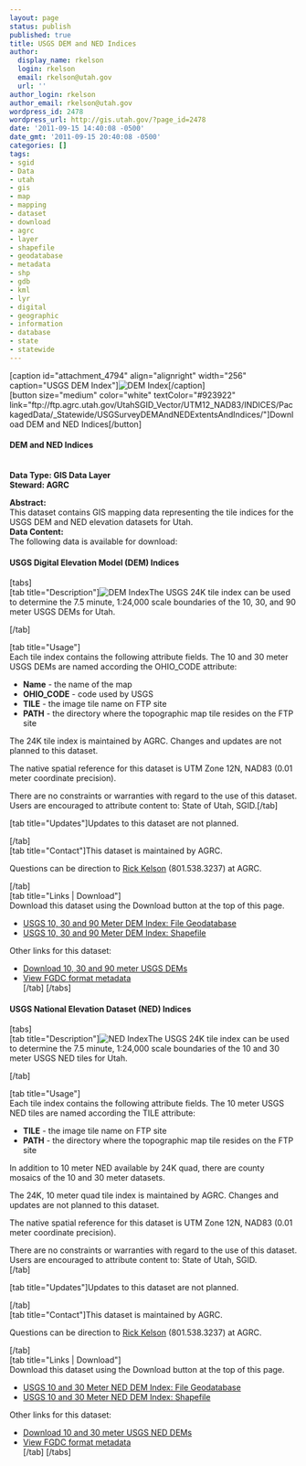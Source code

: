 ```yaml
---
layout: page
status: publish
published: true
title: USGS DEM and NED Indices
author:
  display_name: rkelson
  login: rkelson
  email: rkelson@utah.gov
  url: ''
author_login: rkelson
author_email: rkelson@utah.gov
wordpress_id: 2478
wordpress_url: http://gis.utah.gov/?page_id=2478
date: '2011-09-15 14:40:08 -0500'
date_gmt: '2011-09-15 20:40:08 -0500'
categories: []
tags:
- sgid
- Data
- utah
- gis
- map
- mapping
- dataset
- download
- agrc
- layer
- shapefile
- geodatabase
- metadata
- shp
- gdb
- kml
- lyr
- digital
- geographic
- information
- database
- state
- statewide
---
```

<p>[caption id="attachment_4794" align="alignright" width="256" caption="USGS DEM Index"]<img class="size-full wp-image-4794" src="http://gis.utah.gov/wp-content/uploads/DEM-Index-UT_LG.png" alt="DEM Index" />[/caption]<br />
[button size="medium" color="white" textColor="#923922" link="ftp://ftp.agrc.utah.gov/UtahSGID_Vector/UTM12_NAD83/INDICES/PackagedData/_Statewide/USGSurveyDEMAndNEDExtentsAndIndices/"]Download DEM and NED Indices[/button]</p>
<h4><strong>DEM and NED Indices</h4>
<p></strong><br />
<strong>Data Type: GIS Data Layer</strong><br />
<strong>Steward: AGRC</strong></p>
<p><strong>Abstract:</strong><br />
This dataset contains GIS mapping data representing the tile indices for the USGS DEM and NED elevation datasets for Utah.<br />
<strong>Data Content:</strong><br />
The following data is available for download:</p>
<h4 class="product">USGS Digital Elevation Model (DEM) Indices</h4>
<p>[tabs]<br />
[tab title="Description"]<img class="productImage-Thumb" src="http://gis.utah.gov/gallery/sgid/thumbs/thumbs_dem-index-ut.jpg" alt="DEM Index" />The USGS 24K tile index can be used to determine the 7.5 minute, 1:24,000 scale boundaries of the 10, 30, and 90 meter USGS DEMs for Utah.</p>
<div class="clear"></div>
<p>[/tab]</p>
<p>[tab title="Usage"]<br />
Each tile index contains the following attribute fields. The 10 and 30 meter USGS DEMs are named according the OHIO_CODE attribute:</p>
<ul>
<li><strong>Name</strong> - the name of the map</li>
<li><strong>OHIO_CODE</strong> - code used by USGS</li>
<li><strong>TILE</strong> - the image tile name on FTP site</li>
<li><strong>PATH</strong> - the directory where the topographic map tile resides on the FTP site</li>
</ul>
<p>The 24K tile index is maintained by AGRC. Changes and updates are not planned to this dataset.</p>
<p>The native spatial reference for this dataset is UTM Zone 12N, NAD83 (0.01 meter coordinate precision).</p>
<p>There are no constraints or warranties with regard to the use of this dataset. Users are encouraged to attribute content to: State of Utah, SGID.[/tab]</p>
<p>[tab title="Updates"]Updates to this dataset are not planned.</p>
<p>[/tab]<br />
[tab title="Contact"]This dataset is maintained by AGRC.</p>
<p>Questions can be direction to <a href="mailto:rkelson@utah.gov">Rick Kelson</a> (801.538.3237) at AGRC.</p>
<p>[/tab]<br />
[tab title="Links | Download"]<br />
Download this dataset using the Download button at the top of this page.</p>
<ul>
<li><a href="ftp://ftp.agrc.utah.gov/UtahSGID_Vector/UTM12_NAD83/INDICES/PackagedData/_Statewide/USGSurveyDEMExtentsAndIndices/USGSurveyDEMExtentsAndIndices_gdb.zip">USGS 10, 30 and 90 Meter DEM Index: File Geodatabase</a></li>
<li><a href="ftp://ftp.agrc.utah.gov/UtahSGID_Vector/UTM12_NAD83/INDICES/PackagedData/_Statewide/USGSurveyDEMExtentsAndIndices/USGSurveyDEMExtentsAndIndices_shp.zip">USGS 10, 30 and 90 Meter DEM Index: Shapefile</a></li>
</ul>
<p>Other links for this dataset:</p>
<ul>
<li><a href="http://gis.utah.gov/elevation-terrain-data/10-30-90-meter-elevation-models-usgs-dems">Download 10, 30 and 90 meter USGS DEMs</a></li>
<li><a href="ftp://ftp.agrc.utah.gov/SGID93_Vector/NAD83/MetadataHTML/SGID93_INDICES_USGS24KQuads.html">View FGDC format metadata</a><br />
[/tab] [/tabs]</li>
</ul>
<h4 class="product">USGS National Elevation Dataset (NED) Indices</h4>
<p>[tabs]<br />
[tab title="Description"]<img class="productImage-Thumb" src="http://gis.utah.gov/gallery/sgid/thumbs/thumbs_ned-index-ut.jpg" alt="NED Index" />The USGS 24K tile index can be used to determine the 7.5 minute, 1:24,000 scale boundaries of the 10 and 30 meter USGS NED tiles for Utah.</p>
<div class="clear"></div>
<p>[/tab]</p>
<p>[tab title="Usage"]<br />
Each tile index contains the following attribute fields. The 10 meter USGS NED tiles are named according the TILE attribute:</p>
<ul>
<li><strong>TILE</strong> - the image tile name on FTP site</li>
<li><strong>PATH</strong> - the directory where the topographic map tile resides on the FTP site</li>
</ul>
<p>In addition to 10 meter NED available by 24K quad, there are county mosaics of the 10 and 30 meter datasets.</p>
<p>The 24K, 10 meter quad tile index is maintained by AGRC. Changes and updates are not planned to this dataset.</p>
<p>The native spatial reference for this dataset is UTM Zone 12N, NAD83 (0.01 meter coordinate precision).</p>
<p>There are no constraints or warranties with regard to the use of this dataset. Users are encouraged to attribute content to: State of Utah, SGID.<br />
[/tab]</p>
<p>[tab title="Updates"]Updates to this dataset are not planned.</p>
<p>[/tab]<br />
[tab title="Contact"]This dataset is maintained by AGRC.</p>
<p>Questions can be direction to <a href="mailto:rkelson@utah.gov">Rick Kelson</a> (801.538.3237) at AGRC.</p>
<p>[/tab]<br />
[tab title="Links | Download"]<br />
Download this dataset using the Download button at the top of this page.</p>
<ul>
<li><a href="ftp://ftp.agrc.utah.gov/UtahSGID_Vector/UTM12_NAD83/INDICES/PackagedData/_Statewide/USGSurveyNEDExtentsAndIndices/USGSurveyNEDExtentsAndIndices_gdb.zip">USGS 10 and 30 Meter NED DEM Index: File Geodatabase</a></li>
<li><a href="ftp://ftp.agrc.utah.gov/UtahSGID_Vector/UTM12_NAD83/INDICES/PackagedData/_Statewide/USGSurveyNEDExtentsAndIndices/USGSurveyNEDExtentsAndIndices_shp.zip">USGS 10 and 30 Meter NED DEM Index: Shapefile</a></li>
</ul>
<p>Other links for this dataset:</p>
<ul>
<li><a href="http://gis.utah.gov/elevation-terrain-data/10-30-meter-elevation-models-usgs-ned">Download 10 and 30 meter USGS NED DEMs</a></li>
<li><a href="ftp://ftp.agrc.utah.gov/SGID93_Vector/NAD83/MetadataHTML/SGID93_INDICES_NED10_Quads.html">View FGDC format metadata</a><br />
[/tab] [/tabs]</li>
</ul>
